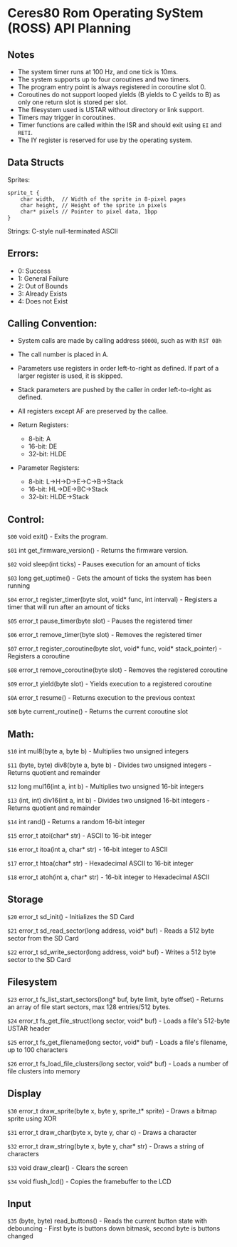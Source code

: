 # Ceres80 Rom Operating SyStem (ROSS) API Planning

## Notes
- The system timer runs at 100 Hz, and one tick is 10ms.
- The system supports up to four coroutines and two timers.
- The program entry point is always registered in coroutine slot 0.
- Coroutines do not support looped yields (B yields to C yeilds to B) as only one return slot is stored per slot.
- The filesystem used is USTAR without directory or link support.
- Timers may trigger in coroutines.
- Timer functions are called within the ISR and should exit using `EI` and `RETI`.
- The IY register is reserved for use by the operating system.

## Data Structs

Sprites:
```
sprite_t {
    char width,  // Width of the sprite in 8-pixel pages
    char height, // Height of the sprite in pixels
    char* pixels // Pointer to pixel data, 1bpp
}
```

Strings: C-style null-terminated ASCII

## Errors:

- 0: Success
- 1: General Failure
- 2: Out of Bounds
- 3: Already Exists
- 4: Does not Exist

## Calling Convention:

- System calls are made by calling address `$0008`, such as with `RST 08h`
- The call number is placed in A.
- Parameters use registers in order left-to-right as defined. If part of a larger register is used, it is skipped.
- Stack parameters are pushed by the caller in order left-to-right as defined.
- All registers except AF are preserved by the callee.

- Return Registers:
    - 8-bit: A
    - 16-bit: DE
    - 32-bit: HLDE
- Parameter Registers:
    - 8-bit: L->H->D->E->C->B->Stack
    - 16-bit: HL->DE->BC->Stack
    - 32-bit: HLDE->Stack

## Control:

`$00` void exit()
    - Exits the program.

`$01` int get_firmware_version()
    - Returns the firmware version.

`$02` void sleep(int ticks)
    - Pauses execution for an amount of ticks

`$03` long get_uptime()
    - Gets the amount of ticks the system has been running

`$04` error_t register_timer(byte slot, void* func, int interval)
    - Registers a timer that will run after an amount of ticks

`$05` error_t pause_timer(byte slot)
    - Pauses the registered timer

`$06` error_t remove_timer(byte slot)
    - Removes the registered timer

`$07` error_t register_coroutine(byte slot, void* func, void* stack_pointer)
    - Registers a coroutine

`$08` error_t remove_coroutine(byte slot)
    - Removes the registered coroutine

`$09` error_t yield(byte slot)
    - Yields execution to a registered coroutine

`$0A` error_t resume()
    - Returns execution to the previous context

`$0B` byte current_routine()
    - Returns the current coroutine slot

## Math:
`$10` int mul8(byte a, byte b)
    - Multiplies two unsigned integers

`$11` (byte, byte) div8(byte a, byte b)
    - Divides two unsigned integers
    - Returns quotient and remainder

`$12` long mul16(int a, int b)
    - Multiplies two unsigned 16-bit integers

`$13` (int, int) div16(int a, int b)
    - Divides two unsigned 16-bit integers
    - Returns quotient and remainder

`$14` int rand()
    - Returns a random 16-bit integer

`$15` error_t atoi(char* str)
    - ASCII to 16-bit integer

`$16` error_t itoa(int a, char* str)
    - 16-bit integer to ASCII

`$17` error_t htoa(char* str)
    - Hexadecimal ASCII to 16-bit integer

`$18` error_t atoh(int a, char* str)
    - 16-bit integer to Hexadecimal ASCII

## Storage

`$20` error_t sd_init()
    - Initializes the SD Card

`$21` error_t sd_read_sector(long address, void* buf)
    - Reads a 512 byte sector from the SD Card

`$22` error_t sd_write_sector(long address, void* buf)
    - Writes a 512 byte sector to the SD Card

## Filesystem

`$23` error_t fs_list_start_sectors(long* buf, byte limit, byte offset)
    - Returns an array of file start sectors, max 128 entries/512 bytes.

`$24` error_t fs_get_file_struct(long sector, void* buf)
    - Loads a file's 512-byte USTAR header

`$25` error_t fs_get_filename(long sector, void* buf)
    - Loads a file's filename, up to 100 characters

`$26` error_t fs_load_file_clusters(long sector, void* buf)
    - Loads a number of file clusters into memory 

## Display

`$30` error_t draw_sprite(byte x, byte y, sprite_t* sprite)
    - Draws a bitmap sprite using XOR

`$31` error_t draw_char(byte x, byte y, char c)
    - Draws a character

`$32` error_t draw_string(byte x, byte y, char* str)
    - Draws a string of characters

`$33` void draw_clear()
    - Clears the screen

`$34` void flush_lcd()
    - Copies the framebuffer to the LCD

## Input

`$35` (byte, byte) read_buttons()
    - Reads the current button state with debouncing
    - First byte is buttons down bitmask, second byte is buttons changed
